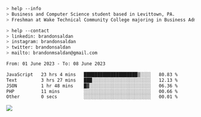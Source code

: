 ````bash
> help --info
> Business and Computer Science student based in Levittown, PA.
> Freshman at Wake Technical Community College majoring in Business Administration.
````

````bash
> help --contact
> linkedin: brandonsaldan
> instagram: brandonsaldan
> twitter: brandonsaldan
> mailto: brandonmsaldan@gmail.com
````

<!--START_SECTION:waka-->

```txt
From: 01 June 2023 - To: 08 June 2023

JavaScript   23 hrs 4 mins   ████████████████████▒░░░░   80.83 %
Text         3 hrs 27 mins   ███░░░░░░░░░░░░░░░░░░░░░░   12.13 %
JSON         1 hr 48 mins    █▓░░░░░░░░░░░░░░░░░░░░░░░   06.36 %
PHP          11 mins         ░░░░░░░░░░░░░░░░░░░░░░░░░   00.66 %
Other        0 secs          ░░░░░░░░░░░░░░░░░░░░░░░░░   00.01 %
```

<!--END_SECTION:waka-->

![](https://komarev.com/ghpvc/?username=brandonsaldan&color=6A8AFF)
